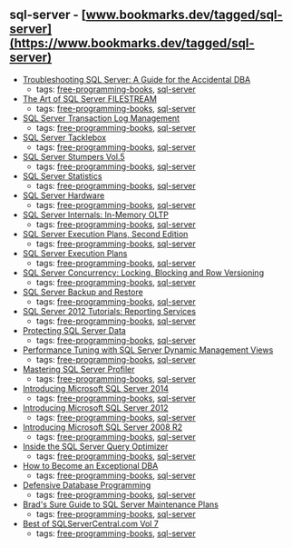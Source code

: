 sql-server - [www.bookmarks.dev/tagged/sql-server](https://www.bookmarks.dev/tagged/sql-server)
---
* [Troubleshooting SQL Server: A Guide for the Accidental DBA](http://www.red-gate.com/community/books/accidental-dba)
    * tags: [free-programming-books](../tagged/free-programming-books.md), [sql-server](../tagged/sql-server.md)
* [The Art of SQL Server FILESTREAM](http://www.red-gate.com/community/books/art-of-filestream)
    * tags: [free-programming-books](../tagged/free-programming-books.md), [sql-server](../tagged/sql-server.md)
* [SQL Server Transaction Log Management](http://www.red-gate.com/community/books/sql-server-transaction-log-management)
    * tags: [free-programming-books](../tagged/free-programming-books.md), [sql-server](../tagged/sql-server.md)
* [SQL Server Tacklebox](http://www.red-gate.com/community/books/sql-server-tacklebox)
    * tags: [free-programming-books](../tagged/free-programming-books.md), [sql-server](../tagged/sql-server.md)
* [SQL Server Stumpers Vol.5](http://www.red-gate.com/community/books/sql-server-stumpers-v5)
    * tags: [free-programming-books](../tagged/free-programming-books.md), [sql-server](../tagged/sql-server.md)
* [SQL Server Statistics](http://www.red-gate.com/community/books/sql-server-statistics)
    * tags: [free-programming-books](../tagged/free-programming-books.md), [sql-server](../tagged/sql-server.md)
* [SQL Server Hardware](http://www.red-gate.com/community/books/sql-server-hardware)
    * tags: [free-programming-books](../tagged/free-programming-books.md), [sql-server](../tagged/sql-server.md)
* [SQL Server Internals: In-Memory OLTP](http://www.red-gate.com/library/sql-server-internals-in-memory-oltp)
    * tags: [free-programming-books](../tagged/free-programming-books.md), [sql-server](../tagged/sql-server.md)
* [SQL Server Execution Plans, Second Edition](http://download.red-gate.com/ebooks/SQL/eBOOK_SQLServerExecutionPlans_2Ed_G_Fritchey.pdf)
    * tags: [free-programming-books](../tagged/free-programming-books.md), [sql-server](../tagged/sql-server.md)
* [SQL Server Execution Plans](http://download.red-gate.com/ebooks/SQL/sql-server-execution-plans.pdf)
    * tags: [free-programming-books](../tagged/free-programming-books.md), [sql-server](../tagged/sql-server.md)
* [SQL Server Concurrency: Locking, Blocking and Row Versioning](http://www.red-gate.com/community/books/sql-server-concurrency)
    * tags: [free-programming-books](../tagged/free-programming-books.md), [sql-server](../tagged/sql-server.md)
* [SQL Server Backup and Restore](http://www.red-gate.com/community/books/sql-server-backup-and-restore)
    * tags: [free-programming-books](../tagged/free-programming-books.md), [sql-server](../tagged/sql-server.md)
* [SQL Server 2012 Tutorials: Reporting Services](http://social.technet.microsoft.com/wiki/contents/articles/11608.e-book-gallery-for-microsoft-technologies-en.aspx#SQLServer2012Tutorials%3AReportingServices)
    * tags: [free-programming-books](../tagged/free-programming-books.md), [sql-server](../tagged/sql-server.md)
* [Protecting SQL Server Data](http://www.red-gate.com/community/books/protecting-data)
    * tags: [free-programming-books](../tagged/free-programming-books.md), [sql-server](../tagged/sql-server.md)
* [Performance Tuning with SQL Server Dynamic Management Views](http://www.red-gate.com/community/books/dynamic-management-views)
    * tags: [free-programming-books](../tagged/free-programming-books.md), [sql-server](../tagged/sql-server.md)
* [Mastering SQL Server Profiler](http://www.red-gate.com/community/books/mastering-sql-server-profiler)
    * tags: [free-programming-books](../tagged/free-programming-books.md), [sql-server](../tagged/sql-server.md)
* [Introducing Microsoft SQL Server 2014](http://blogs.msdn.com/b/microsoft_press/archive/2014/04/02/free-ebook-introducing-microsoft-sql-server-2014.aspx)
    * tags: [free-programming-books](../tagged/free-programming-books.md), [sql-server](../tagged/sql-server.md)
* [Introducing Microsoft SQL Server 2012](http://social.technet.microsoft.com/wiki/contents/articles/11608.e-book-gallery-for-microsoft-technologies-en.aspx#IntroducingMicrosoftSQLServer2012)
    * tags: [free-programming-books](../tagged/free-programming-books.md), [sql-server](../tagged/sql-server.md)
* [Introducing Microsoft SQL Server 2008 R2](http://social.technet.microsoft.com/wiki/contents/articles/11608.e-book-gallery-for-microsoft-technologies-en.aspx#IntroducingMicrosoftSQLServer2008R2)
    * tags: [free-programming-books](../tagged/free-programming-books.md), [sql-server](../tagged/sql-server.md)
* [Inside the SQL Server Query Optimizer](http://www.red-gate.com/products/sql-development/sql-prompt/entrypage/sql-query-optimizer-ebook3)
    * tags: [free-programming-books](../tagged/free-programming-books.md), [sql-server](../tagged/sql-server.md)
* [How to Become an Exceptional DBA](http://www.red-gate.com/community/books/exceptional-dba-book)
    * tags: [free-programming-books](../tagged/free-programming-books.md), [sql-server](../tagged/sql-server.md)
* [Defensive Database Programming](http://download.red-gate.com/ebooks/SQL/defensive-database-programming.pdf)
    * tags: [free-programming-books](../tagged/free-programming-books.md), [sql-server](../tagged/sql-server.md)
* [Brad's Sure Guide to SQL Server Maintenance Plans](http://www.red-gate.com/community/books/sql-server-maintenance-plans)
    * tags: [free-programming-books](../tagged/free-programming-books.md), [sql-server](../tagged/sql-server.md)
* [Best of SQLServerCentral.com Vol 7](http://www.red-gate.com/community/books/ssc-7)
    * tags: [free-programming-books](../tagged/free-programming-books.md), [sql-server](../tagged/sql-server.md)
